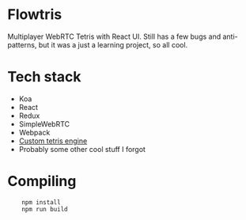 # Flowtris
Multiplayer WebRTC Tetris with React UI. Still has a few bugs and anti-patterns, but it was a just a learning project, so all cool.

# Tech stack  
* Koa
* React
* Redux
* SimpleWebRTC
* Webpack
* [Custom tetris engine](https://github.com/kshaa/tetris-engine)
* Probably some other cool stuff I forgot

# Compiling
```
    npm install
    npm run build
```
